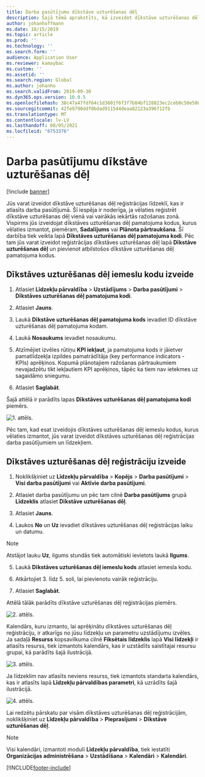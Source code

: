 ```yaml
---
title: Darba pasūtījumu dīkstāve uzturēšanas dēļ
description: Šajā tēmā aprakstīts, kā izveidot dīkstāve uzturēšanas dēļ reģistrācijas līdzeklī, kas ir atlasīts darba pasūtījumā.
author: johanhoffmann
ms.date: 10/15/2019
ms.topic: article
ms.prod: ''
ms.technology: ''
ms.search.form: ''
audience: Application User
ms.reviewer: kamaybac
ms.custom: ''
ms.assetid: ''
ms.search.region: Global
ms.author: johanho
ms.search.validFrom: 2019-09-30
ms.dyn365.ops.version: 10.0.5
ms.openlocfilehash: 38c47a47fdf64c1d3601f6f3f7b84bf128823ec2ceb0c50e586822f6bdb97906
ms.sourcegitcommit: 42fe9790ddf0bdad911544deaa82123a396712fb
ms.translationtype: MT
ms.contentlocale: lv-LV
ms.lasthandoff: 08/05/2021
ms.locfileid: "6753376"
---
```

# <a name="maintenance-downtime-for-work-orders"></a>Darba pasūtījumu dīkstāve uzturēšanas dēļ

[!include [banner](../../includes/banner.md)]


Jūs varat izveidot dīkstāve uzturēšanas dēļ reģistrācijas līdzeklī, kas ir atlasīts darba pasūtījumā. Šī iespēja ir noderīga, ja vēlaties reģistrēt dīkstāve uzturēšanas dēļ vienā vai vairākās iekārtās ražošanas zonā. Vispirms jūs izveidojat dīkstāves uzturēšanas dēļ pamatojuma kodus, kurus vēlaties izmantot, piemēram, **Sadalījums** vai **Plānota pārtraukšana**. Šī darbība tiek veikta lapā **Dīkstāves uzturēšanas dēļ pamatojuma kodi**. Pēc tam jūs varat izveidot reģistrācijas dīkstāves uzturēšanas dēļ lapā **Dīkstāve uzturēšanas dēļ** un pievienot atbilstošos dīkstāve uzturēšanas dēļ pamatojuma kodus.

## <a name="create-maintenance-downtime-reason-codes"></a>Dīkstāves uzturēšanas dēļ iemeslu kodu izveide

1. Atlasiet **Līdzekļu pārvaldība** > **Uzstādījums** > **Darba pasūtījumi** > **Dīkstāves uzturēšanas dēļ pamatojuma kodi**.

2. Atlasiet **Jauns**.

3. Laukā **Dīkstāve uzturēšanas dēļ pamatojuma kods** ievadiet ID dīkstāve uzturēšanas dēļ pamatojuma kodam.

4. Laukā **Nosaukums** ievadiet nosaukumu.

5. Atzīmējiet izvēles rūtiņu **KPI iekļaut**, ja pamatojuma kods ir jāietver pamatlīdzekļa izpildes pamatrādītāja (key performance indicators - KPIs) aprēķinos. Kopumā plānotajiem ražošanas pārtraukumiem nevajadzētu tikt iekļautiem KPI aprēķinos, tāpēc ka tiem nav ietekmes uz sagaidāmo sniegumu.

6. Atlasiet **Saglabāt**.

Šajā attēlā ir parādīts lapas **Dīkstāves uzturēšanas dēļ pamatojuma kodi** piemērs.

![1. attēls.](media/15-work-orders.png)

Pēc tam, kad esat izveidojis dīkstāves uzturēšanas dēļ iemeslu kodus, kurus vēlaties izmantot, jūs varat izveidot dīkstāves uzturēšanas dēļ reģistrācijas darba pasūtījumiem un līdzekļiem.


## <a name="create-maintenance-downtime-registrations"></a>Dīkstāves uzturēšanas dēļ reģistrāciju izveide

1. Noklikšķiniet uz **Līdzekļu pārvaldība** > **Kopējs** > **Darba pasūtījumi** > **Visi darba pasūtījumi** vai **Aktīvie darba pasūtījumi**.

2. Atlasiet darba pasūtījumu un pēc tam cilnē **Darba pasūtījums** grupā **Līdzeklis** atlasiet **Dīkstāve uzturēšanas dēļ**.

3. Atlasiet **Jauns**.

4. Laukos **No** un **Uz** ievadiet dīkstāves uzturēšanas dēļ reģistrācijas laiku un datumu.

>[!NOTE]
>Atstājot lauku **Uz**, ilgums stundās tiek automātiski ievietots laukā **Ilgums**.

5. Laukā **Dīkstāves uzturēšanas dēļ iemeslu kods** atlasiet iemesla kodu.

6. Atkārtojiet 3. līdz 5. soli, lai pievienotu vairāk reģistrāciju.

7. Atlasiet **Saglabāt**.

Attēlā tālāk parādīts dīkstāve uzturēšanas dēļ reģistrācijas piemērs.

![2. attēls.](media/16-work-orders.png)

Kalendārs, kuru izmanto, lai aprēķinātu dīkstāves uzturēšanas dēļ reģistrāciju, ir atkarīgs no jūsu līdzekļu un parametru uzstādījumu izvēles. Ja sadaļā **Resurss** kopsavilkuma cilnē **Fiksētais līdzeklis** lapā **Visi līdzekļi** ir atlasīts resurss, tiek izmantots kalendārs, kas ir uzstādīts saistītajai resursu grupai, kā parādīts šajā ilustrācijā.

![3. attēls.](media/17-work-orders.png)

Ja līdzeklim nav atlasīts neviens resurss, tiek izmantots standarta kalendārs, kas ir atlasīts lapā **Līdzekļu pārvaldības parametri**, kā uzrādīts šajā ilustrācijā.

![4. attēls.](media/18-work-orders.png)

Lai redzētu pārskatu par visām dīkstāves uzturēšanas dēļ reģistrācijām, noklikšķiniet uz **Līdzekļu pārvaldība** > **Pieprasījumi** > **Dīkstāve uzturēšanas dēļ**.

>[!NOTE]
>Visi kalendāri, izmantoti modulī **Līdzekļu pārvaldība**, tiek iestatīti **Organizācijas administrēšana** > **Uzstādīšana** > **Kalendāri** > **Kalendāri**.



[!INCLUDE[footer-include](../../../includes/footer-banner.md)]